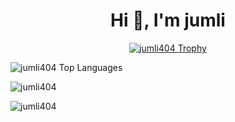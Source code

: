 <h1 align="center">Hi 👋, I'm jumli</h1>
<p align="center">
  <a href="https://github.com/ryo-ma/github-profile-trophy">
    <img src="https://github-profile-trophy.vercel.app/?username=jumli404"&theme=dark alt="jumli404 Trophy"/>
  </a>
</p>
<p>
  <img src="https://github-readme-stats.vercel.app/api/top-langs?username=jumli404&show_icons=true&locale=en&layout=compact&theme=dark" alt="jumli404 Top Languages" />
</p>
    <p><img align="center"
            src="https://github-readme-stats.vercel.app/api?username=jumli404&show_icons=true&locale=en&theme=dark"
            alt="jumli404" /></p>
<p>
  <img align="center" src="https://github-readme-streak-stats.herokuapp.com/?user=jumli404&" alt="jumli404" />
</p>
